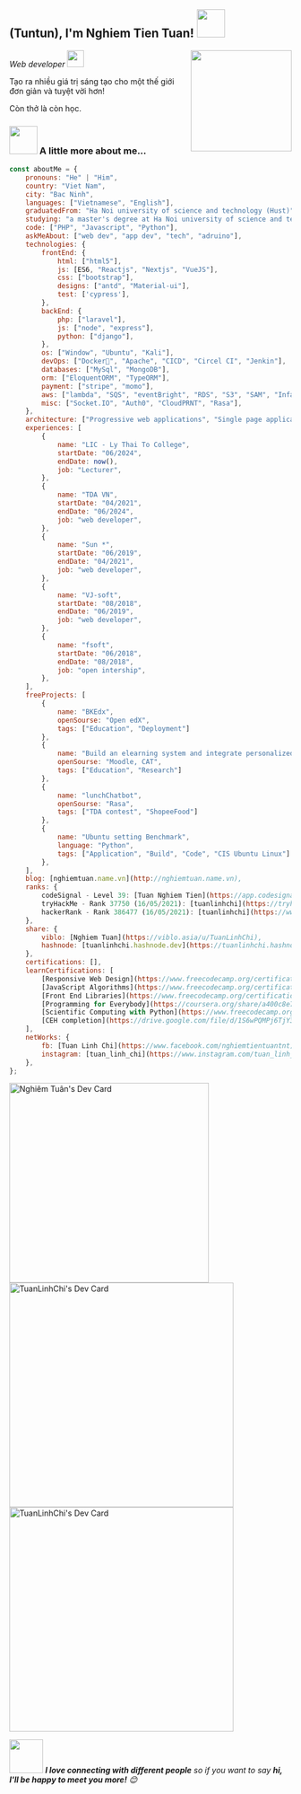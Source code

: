 <h2> (Tuntun), I'm Nghiem Tien Tuan! <img src="https://media.giphy.com/media/12oufCB0MyZ1Go/giphy.gif" width="50"></h2>
<img align='right' src="https://media.giphy.com/media/M9gbBd9nbDrOTu1Mqx/giphy.gif" height="180">
<p><em>Web developer <img src="https://media.giphy.com/media/WUlplcMpOCEmTGBtBW/giphy.gif" width="30"> 
</em></p>
<p>Tạo ra nhiều giá trị sáng tạo cho một thế giới đơn giản và tuyệt vời hơn!</p>
<p>Còn thở là còn học.</p>

### <img src="https://media.giphy.com/media/VgCDAzcKvsR6OM0uWg/giphy.gif" width="50"> A little more about me...  

```javascript
const aboutMe = {
    pronouns: "He" | "Him",
    country: "Viet Nam",
    city: "Bac Ninh",
    languages: ["Vietnamese", "English"],
    graduatedFrom: "Ha Noi university of science and technology (Hust)",
    studying: "a master's degree at Ha Noi university of science and technology (Hust)",
    code: ["PHP", "Javascript", "Python"],
    askMeAbout: ["web dev", "app dev", "tech", "adruino"],
    technologies: {
        frontEnd: {
            html: ["html5"],
            js: [ES6, "Reactjs", "Nextjs", "VueJS"],
            css: ["bootstrap"],
            designs: ["antd", "Material-ui"],
            test: ['cypress'],
        },
        backEnd: {
            php: ["laravel"],
            js: ["node", "express"],
            python: ["django"],
        },
        os: ["Window", "Ubuntu", "Kali"],
        devOps: ["Docker🐳", "Apache", "CICD", "Circel CI", "Jenkin"],
        databases: ["MySql", "MongoDB"],
        orm: ["EloquentORM", "TypeORM"],
        payment: ["stripe", "momo"],
        aws: ["lambda", "SQS", "eventBright", "RDS", "S3", "SAM", "Infa as code"],
        misc: ["Socket.IO", "Auth0", "CloudPRNT", "Rasa"],
    },
    architecture: ["Progressive web applications", "Single page applications"],
    experiences: [
        {
            name: "LIC - Ly Thai To College",
            startDate: "06/2024",
            endDate: now(),
            job: "Lecturer",
        },
        {
            name: "TDA VN",
            startDate: "04/2021",
            endDate: "06/2024",
            job: "web developer",
        },
        {
            name: "Sun *",
            startDate: "06/2019",
            endDate: "04/2021",
            job: "web developer",
        },
        {
            name: "VJ-soft",
            startDate: "08/2018",
            endDate: "06/2019",
            job: "web developer",
        },
        {
            name: "fsoft",
            startDate: "06/2018",
            endDate: "08/2018",
            job: "open intership",
        },
    ],
    freeProjects: [
        {
            name: "BKEdx",
            openSourse: "Open edX",
            tags: ["Education", "Deployment"]
        },
        {
            name: "Build an elearning system and integrate personalized learning",
            openSourse: "Moodle, CAT",
            tags: ["Education", "Research"]
        },
        {
            name: "lunchChatbot",
            openSourse: "Rasa",
            tags: ["TDA contest", "ShopeeFood"]
        },
        {
            name: "Ubuntu setting Benchmark",
            language: "Python",
            tags: ["Application", "Build", "Code", "CIS Ubuntu Linux"]
        },
    ],
    blog: [nghiemtuan.name.vn](http://nghiemtuan.name.vn),
    ranks: {
        codeSignal - Level 39: [Tuan Nghiem Tien](https://app.codesignal.com/profile/tnt_s),
        tryHackMe - Rank 37750 (16/05/2021): [tuanlinhchi](https://tryhackme.com/p/tuanlinhchi),
        hackerRank - Rank 386477 (16/05/2021): [tuanlinhchi](https://www.hackerrank.com/tuanlinhchi),
    },
    share: {
        viblo: [Nghiem Tuan](https://viblo.asia/u/TuanLinhChi),
        hashnode: [tuanlinhchi.hashnode.dev](https://tuanlinhchi.hashnode.dev),
    },
    certifications: [],
    learnCertifications: [
        [Responsive Web Design](https://www.freecodecamp.org/certification/tuanlinhchi/responsive-web-design),
        [JavaScript Algorithms](https://www.freecodecamp.org/certification/tuanlinhchi/javascript-algorithms-and-data-structures),
        [Front End Libraries](https://www.freecodecamp.org/certification/tuanlinhchi/front-end-libraries),
        [Programming for Everybody](https://coursera.org/share/a400c8e75ebce7354480ad0c3e80cea3),
        [Scientific Computing with Python](https://www.freecodecamp.org/certification/tuanlinhchi/scientific-computing-with-python-v7),
        [CEH completion](https://drive.google.com/file/d/1S6wPQMPj6TjY3MC4lJz9wgpBPOTTnqOe/view?usp=sharing),
    ],
    netWorks: {
        fb: [Tuan Linh Chi](https://www.facebook.com/nghiemtientuantnt),
        instagram: [tuan_linh_chi](https://www.instagram.com/tuan_linh_chi),
    },
};
```
<a href="https://app.daily.dev/tuntun"><img src="https://api.daily.dev/devcards/v2/ysX98GVImeCoutjgTTwqG.png?r=95l&type=default" width="356" alt="Nghiêm Tuân's Dev Card"/></a>
<a href="https://app.daily.dev/tuntun"><img src="https://api.daily.dev/devcards/23810f94050a479ca79a16440964485f.png?r=t0u" width="400" alt="TuanLinhChi's Dev Card"/></a>
<a href="https://app.daily.dev/TuanLinhChi"><img src="https://api.daily.dev/devcards/a1091e92fec245a5be8f0a5d68647038.png?r=wry" width="400" alt="TuanLinhChi's Dev Card"/></a>

<img src="https://media.giphy.com/media/LnQjpWaON8nhr21vNW/giphy.gif" width="60"> <em><b>I love connecting with different people</b> so if you want to say <b>hi, I'll be happy to meet you more!</b> 😊</em>
